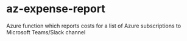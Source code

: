 # az-expense-report
Azure function which reports costs for a list of Azure subscriptions to  Microsoft Teams/Slack channel
